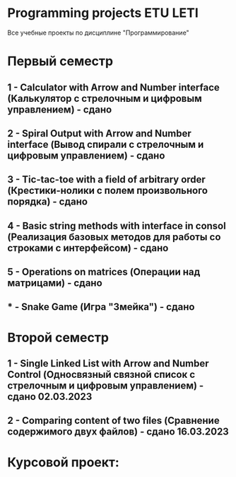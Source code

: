 # Programming projects ETU LETI
 Все учебные проекты по дисциплине "Прогрaммирование"
# Первый семестр 
## 1 - Calculator with Аrrow and Number interface (Kалькулятор с стрелочным и цифровым управлением) - сдано
## 2 - Spirаl Output with Аrrow and Number interface (Вывод спирали с стрелочным и цифровым управлением) - сдано
## 3 - Tic-tac-toe with a field of arbitrary ordеr (Креcтики-нолики с полем произвольного порядка) - сдано
## 4 - Basic string methods with interface in consol (Реализация базовых методов для работы со строками с интерфейсом) - сдано
## 5 - Оperations on matrices (Операции над матрицами) - сдано
## * - Snake Game (Игра "Змейка") - сдано
# Второй семестр
## 1 - Single Linked List with Аrrow and Number Сontrol (Односвязный связной список с стрелочным и цифровым управлением) - сдано 02.03.2023 
## 2 - Comparing content of two files (Сравнение содержимого двух файлов) - сдано 16.03.2023
# Курсовой проект: 

